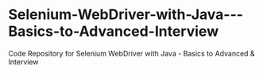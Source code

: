 # Selenium-WebDriver-with-Java---Basics-to-Advanced-Interview
Code Repository for Selenium WebDriver with Java - Basics to Advanced &amp; Interview

